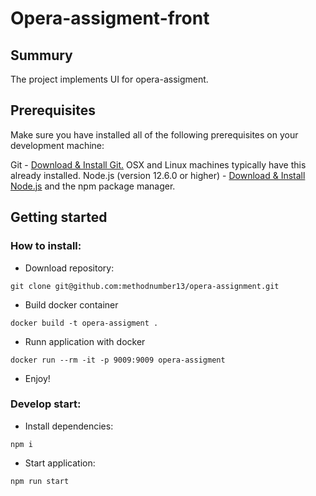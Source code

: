 # Opera-assigment-front


## Summury
The project implements UI for opera-assigment.

## Prerequisites
Make sure you have installed all of the following prerequisites on your development machine:

Git - [Download & Install Git.](https://git-scm.com/downloads) OSX and Linux machines typically have this already installed.
Node.js (version 12.6.0 or higher) - [Download & Install Node.js](https://nodejs.org/en/download/) and the npm package manager.

## Getting started

### How to install:

* Download repository:
  
`git clone git@github.com:methodnumber13/opera-assignment.git`

* Build docker container

`docker build -t opera-assigment .`

* Runn application with docker

`docker run --rm -it -p 9009:9009 opera-assigment`

* Enjoy!

### Develop start:

* Install dependencies:
  
`npm i`

* Start application:

`npm run start`
